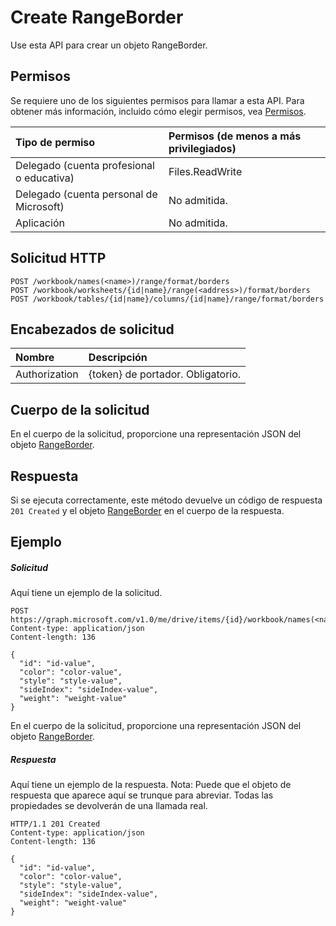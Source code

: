 # <a name="create-rangeborder"></a>Create RangeBorder

Use esta API para crear un objeto RangeBorder.
## <a name="permissions"></a>Permisos
Se requiere uno de los siguientes permisos para llamar a esta API. Para obtener más información, incluido cómo elegir permisos, vea [Permisos](../../../concepts/permissions_reference.md).

|Tipo de permiso      | Permisos (de menos a más privilegiados)              |
|:--------------------|:---------------------------------------------------------|
|Delegado (cuenta profesional o educativa) | Files.ReadWrite    |
|Delegado (cuenta personal de Microsoft) | No admitida.    |
|Aplicación | No admitida. |

## <a name="http-request"></a>Solicitud HTTP
<!-- { "blockType": "ignored" } -->
```http
POST /workbook/names(<name>)/range/format/borders
POST /workbook/worksheets/{id|name}/range(<address>)/format/borders
POST /workbook/tables/{id|name}/columns/{id|name}/range/format/borders

```
## <a name="request-headers"></a>Encabezados de solicitud
| Nombre       | Descripción|
|:---------------|:----------|
| Authorization  | {token} de portador. Obligatorio. |

## <a name="request-body"></a>Cuerpo de la solicitud
En el cuerpo de la solicitud, proporcione una representación JSON del objeto [RangeBorder](../resources/rangeborder.md).

## <a name="response"></a>Respuesta

Si se ejecuta correctamente, este método devuelve un código de respuesta `201 Created` y el objeto [RangeBorder](../resources/rangeborder.md) en el cuerpo de la respuesta.

## <a name="example"></a>Ejemplo
##### <a name="request"></a>Solicitud
Aquí tiene un ejemplo de la solicitud.
<!-- {
  "blockType": "request",
  "name": "create_rangeborder_from_rangeformat"
}-->
```http
POST https://graph.microsoft.com/v1.0/me/drive/items/{id}/workbook/names(<name>)/range/format/borders
Content-type: application/json
Content-length: 136

{
  "id": "id-value",
  "color": "color-value",
  "style": "style-value",
  "sideIndex": "sideIndex-value",
  "weight": "weight-value"
}
```
En el cuerpo de la solicitud, proporcione una representación JSON del objeto [RangeBorder](../resources/rangeborder.md).
##### <a name="response"></a>Respuesta
Aquí tiene un ejemplo de la respuesta. Nota: Puede que el objeto de respuesta que aparece aquí se trunque para abreviar. Todas las propiedades se devolverán de una llamada real.
<!-- {
  "blockType": "response",
  "truncated": true,
  "@odata.type": "microsoft.graph.rangeBorder"
} -->
```http
HTTP/1.1 201 Created
Content-type: application/json
Content-length: 136

{
  "id": "id-value",
  "color": "color-value",
  "style": "style-value",
  "sideIndex": "sideIndex-value",
  "weight": "weight-value"
}
```

<!-- uuid: 8fcb5dbc-d5aa-4681-8e31-b001d5168d79
2015-10-25 14:57:30 UTC -->
<!-- {
  "type": "#page.annotation",
  "description": "Create RangeBorder",
  "keywords": "",
  "section": "documentation",
  "tocPath": ""
}-->